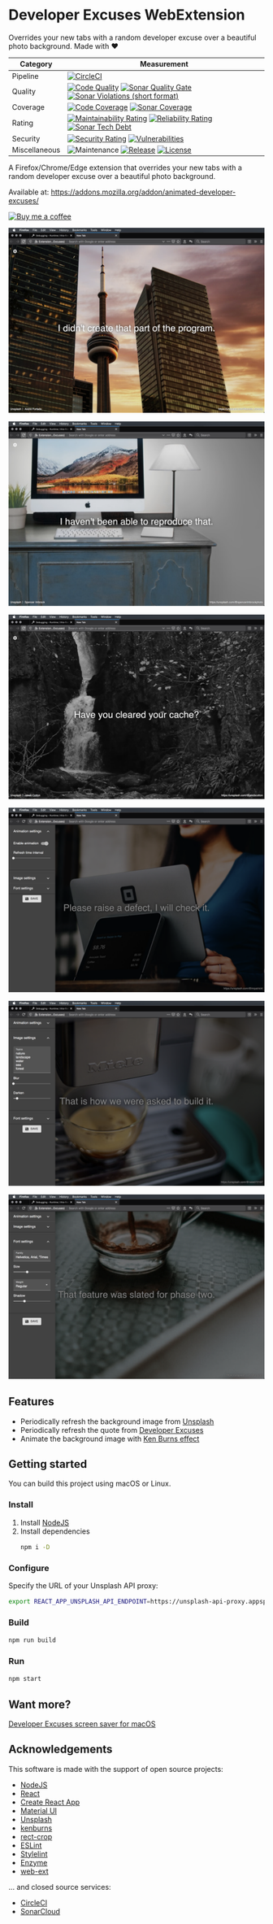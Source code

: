 # Developer Excuses WebExtension
Overrides your new tabs with a random developer excuse over a beautiful photo background. Made with ❤

| Category      | Measurement                                                                                                                                                                                                                                                                                                                                                                                                                                                                                                                                                                                                                                                           |
|---------------|-----------------------------------------------------------------------------------------------------------------------------------------------------------------------------------------------------------------------------------------------------------------------------------------------------------------------------------------------------------------------------------------------------------------------------------------------------------------------------------------------------------------------------------------------------------------------------------------------------------------------------------------------------------------------|
| Pipeline      | [![CircleCI](https://img.shields.io/circleci/project/github/ayltai/developer-excuses-webextension/master.svg?style=flat)](https://circleci.com/gh/ayltai/developer-excuses-webextension)                                                                                                                                                                                                                                                                                                                                                                                                                                                                              |
| Quality       | [![Code Quality](https://img.shields.io/codacy/grade/0be24969a0de422db4c1debbbd91e02b.svg?style=flat)](https://app.codacy.com/app/AlanTai/developer-excuses-webextension/dashboard) [![Sonar Quality Gate](https://img.shields.io/sonar/quality_gate/ayltai_developer-excuses-webextension?server=https%3A%2F%2Fsonarcloud.io)](https://sonarcloud.io/dashboard?id=ayltai_developer-excuses-webextension) [![Sonar Violations (short format)](https://img.shields.io/sonar/violations/ayltai_developer-excuses-webextension?format=short&server=https%3A%2F%2Fsonarcloud.io)](https://sonarcloud.io/dashboard?id=ayltai_developer-excuses-webextension)               |
| Coverage      | [![Code Coverage](https://img.shields.io/codecov/c/github/ayltai/developer-excuses-webextension.svg?style=flat)](https://codecov.io/gh/ayltai/developer-excuses-webextension) [![Sonar Coverage](https://img.shields.io/sonar/coverage/ayltai_developer-excuses-webextension?server=https%3A%2F%2Fsonarcloud.io)](https://sonarcloud.io/dashboard?id=ayltai_developer-excuses-webextension)                                                                                                                                                                                                                                                                           |
| Rating        | [![Maintainability Rating](https://sonarcloud.io/api/project_badges/measure?project=ayltai_developer-excuses-webextension&metric=sqale_rating)](https://sonarcloud.io/dashboard?id=ayltai_developer-excuses-webextension) [![Reliability Rating](https://sonarcloud.io/api/project_badges/measure?project=ayltai_developer-excuses-webextension&metric=reliability_rating)](https://sonarcloud.io/dashboard?id=ayltai_developer-excuses-webextension) [![Sonar Tech Debt](https://img.shields.io/sonar/tech_debt/ayltai_developer-excuses-webextension?server=https%3A%2F%2Fsonarcloud.io)](https://sonarcloud.io/dashboard?id=ayltai_developer-excuses-webextension) |
| Security      | [![Security Rating](https://sonarcloud.io/api/project_badges/measure?project=ayltai_developer-excuses-webextension&metric=security_rating)](https://sonarcloud.io/dashboard?id=ayltai_developer-excuses-webextension) [![Vulnerabilities](https://sonarcloud.io/api/project_badges/measure?project=ayltai_developer-excuses-webextension&metric=vulnerabilities)](https://sonarcloud.io/dashboard?id=ayltai_developer-excuses-webextension)                                                                                                                                                                                                                           |
| Miscellaneous | ![Maintenance](https://img.shields.io/maintenance/yes/2020) [![Release](https://img.shields.io/github/release/ayltai/developer-excuses-webextension.svg?style=flat)](https://github.com/ayltai/developer-excuses-webextension/releases) [![License](https://img.shields.io/github/license/ayltai/developer-excuses-webextension.svg?style=flat)](https://github.com/ayltai/developer-excuses-webextension/blob/master/LICENSE)                                                                                                                                                                                                                                        |

A Firefox/Chrome/Edge extension that overrides your new tabs with a random developer excuse over a beautiful photo background.

Available at: https://addons.mozilla.org/addon/animated-developer-excuses/

[![Buy me a coffee](https://img.shields.io/static/v1?label=Buy%20me%20a&message=coffee&color=important&style=for-the-badge&logo=buy-me-a-coffee&logoColor=white)](https://buymeacoff.ee/ayltai)

![Screenshot 1](design/screenshot-1.png)

![Screenshot 2](design/screenshot-2.png)

![Screenshot 3](design/screenshot-3.png)

![Screenshot 4](design/screenshot-4.png)

![Screenshot 5](design/screenshot-5.png)

![Screenshot 6](design/screenshot-6.png)

## Features
* Periodically refresh the background image from [Unsplash](https://unsplash.com/)
* Periodically refresh the quote from [Developer Excuses](http://www.devexcuses.com/)
* Animate the background image with [Ken Burns effect](https://en.wikipedia.org/wiki/Ken_Burns_effect)

## Getting started
You can build this project using macOS or Linux.

### Install
1. Install [NodeJS](https://nodejs.org)
2. Install dependencies
   ```sh
   npm i -D
   ```

### Configure
Specify the URL of your Unsplash API proxy:
```sh
export REACT_APP_UNSPLASH_API_ENDPOINT=https://unsplash-api-proxy.appspot.com
```

### Build
```sh
npm run build
```

### Run
```sh
npm start
```

## Want more?
[Developer Excuses screen saver for macOS](https://github.com/ayltai/MacOS-Developers-Excuses)

## Acknowledgements
This software is made with the support of open source projects:
* [NodeJS](https://nodejs.org)
* [React](https://github.com/facebook/react)
* [Create React App](https://github.com/facebook/create-react-app)
* [Material UI](https://material-ui.com)
* [Unsplash](https://github.com/unsplash/unsplash-js)
* [kenburns](https://github.com/gre/kenburns)
* [rect-crop](https://github.com/gre/rect-crop)
* [ESLint](https://eslint.org)
* [Stylelint](https://stylelint.io)
* [Enzyme](https://airbnb.io/enzyme)
* [web-ext](https://github.com/mozilla/web-ext)

... and closed source services:
* [CircleCI](https://circleci.com)
* [SonarCloud](https://sonarcloud.io)
